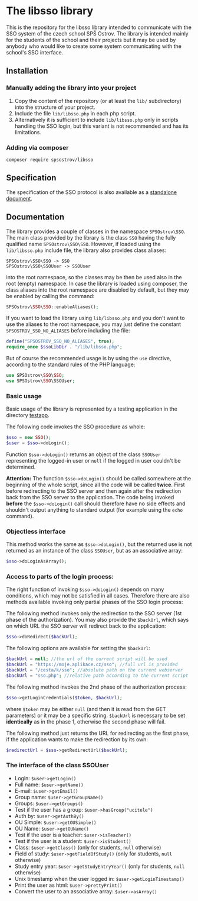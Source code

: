 # The libsso library

This is the repository for the libsso library intended to communicate with the SSO system of the czech school SPŠ Ostrov. The library is intended mainly for
the students of the school and their projects but it may be used by anybody who would like to create some system communicating with the school's SSO interface. 

## Installation

### Manually adding the library into your project

1. Copy the content of the repository (or at least the `lib/` subdirectory) into the structure of your project.
2. Include the file `lib/libsso.php` in each php script.
3. Alternatively it is sufficient to include `lib/libsso.php` only in scripts handling the SSO login, but this variant is not recommended and has its limitations.

### Adding via composer

```
composer require spsostrov/libsso
```


## Specification

The specification of the SSO protocol is also available as a [standalone document](specification.md).


## Documentation


The library provides a couple of classes in the namespace `SPSOstrov\SSO`. The main class provided by the library is the class `SSO` having the fully
qualified name `SPSOstrov\SSO\SSO`. However, if loaded using the `lib/libsso.php` include file, the library also provides class aliases:

```
SPSOstrov\SSO\SSO -> SSO
SPSOstrov\SSO\SSOUser -> SSOUser
```

into the root namespace, so the classes may be then be used also in the root (empty) namespace.
In case the library is loaded using composer, the class aliases into the root namespace are disabled by default, but they may be enabled by calling
the command:

```php
SPSOstrov\SSO\SSO::enableAliases();
```

If you want to load the library using `lib/libsso.php` and you don't want to use the aliases to the root namespace, you may just define the constant
`SPSOSTROV_SSO_NO_ALIASES` before including the file:

```php
define("SPSOSTROV_SSO_NO_ALIASES", true);
require_once $ssoLibDir . "/lib/libsso.php";
```

But of course the recommended usage is by using the `use` directive, according to the standard rules of the PHP language:

```php
use SPSOstrov\SSO\SSO;
use SPSOstrov\SSO\SSOUser;
```

### Basic usage

Basic usage of the library is represented by a testing application in the directory [testapp](testapp/).

The following code invokes the SSO procedure as whole:

```php
$sso = new SSO();
$user = $sso->doLogin();
```

Function `$sso->doLogin()` returns an object of the class `SSOUser` representing the logged-in user or `null` if the logged in user couldn't be determined.

**Attention:** The function `$sso->doLogin()` should be called somewhere at the beginning of the whole script, since all the code will be called **twice**.
First before redirecting to the SSO server and then again after the redirection back from the SSO server to the application. The code being invoked **before**
the `$sso->doLogin()` call should therefore have no side effects and shouldn't output anything to standard output (for example using the `echo` command).


### Objectless interface

This method works the same as `$sso->doLogin()`, but the returned use is not returned as an instance of the class `SSOUser`, but as an associative array:

```php
$sso->doLoginAsArray();
```

### Access to parts of the login process:

The right function of invoking `$sso->doLogin()` depends on many conditions, which may not be satisfied in all cases. Therefore there are also methods available
invoking only partial phases of the SSO login process:


The following method invokes only the redirection to the SSO server (1st phase of the authorization). You may also provide the `$backUrl`, which says
on which URL the SSO server will redirect back to the application:

```php
$sso->doRedirect($backUrl);
```

The following options are available for setting the `$backUrl`:
```php
$backUrl = null; //the url of the current script will be used
$backUrl = "https://moje.aplikace.cz/sso"; //full url is provided
$backUrl = "/cesta/k/sso"; //absolute path on the current webserver
$backUrl = "sso.php"; //relative path according to the current script
```

The following method invokes the 2nd phase of the authorization process:
```php
$sso->getLoginCredentials($token, $backUrl);
```

where `$token` may be either `null` (and then it is read from the GET parameters) or it may be a specific string. `$backUrl` is necessary to be set **identically** as in the phase 1,
otherwise the second phase will fail.

The following method just returns the URL for redirecting as the first phase, if the application wants to make the redirection by its own:
```php
$redirectUrl = $sso->getRedirectUrl($backUrl);
```

### The interface of the class SSOUser

* Login: `$user->getLogin()`
* Full name: `$user->getName()`
* E-mail: `$user->getEmail()`
* Group name: `$user->getGroupName()`
* Groups: `$user->getGroups()`
* Test if the user has a group: `$user->hasGroup("ucitele")`
* Auth by: `$user->getAuthBy()`
* OU Simple: `$user->getOUSimple()`
* OU Name: `$user->getOUName()`
* Test if the user is a teacher: `$user->isTeacher()`
* Test if the user is a student: `$user->isStudent()`
* Class: `$user->getClass()` (only for students, `null` otherwise)
* Field of study: `$user->getFieldOfStudy()` (only for students, `null` otherwise)
* Study entry year: `$user->getStudyEntryYear()` (only for students, `null` otherwise)
* Unix timestamp when the user logged in: `$user->getLoginTimestamp()`
* Print the user as html: `$user->prettyPrint()`
* Convert the user to an associative array: `$user->asArray()`
